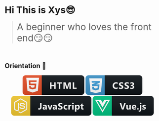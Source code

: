 <!--
 * @Descripttion: Spicy chicken
 * @Author: YuShu Xiao
 * @Date: 2023-02-22 19:33:41
 * @LastEditors: YuShu Xiao
 * @LastEditTime: 2023-02-22 20:42:10
-->
# <div style="font-size:30px;" >Hi This  is Xys😎</div>
><div style="font-size:30px">A beginner who loves the front end😏😏</div>
<br/>

## Orientation 🤖
<div align="center"><img src="./assets/html.svg"/>
<img src="./assets/css3.svg"/>
<img src="./assets/js.svg"/>
<img src="./assets/vue.svg"/>

<!-- ![Anurag's GitHub stats](https://github-readme-stats.vercel.app/api?username=xysccc&show_icons=true) -->
</div>



